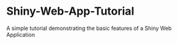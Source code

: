 # Shiny-Web-App-Tutorial
A simple tutorial demonstrating the basic features of a Shiny Web Application
